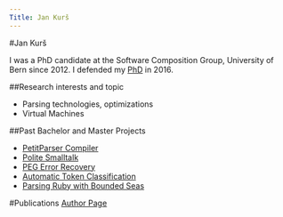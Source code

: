```yaml
---
Title: Jan Kurš
---
```

#Jan Kurš

I was a PhD candidate at the Software Composition Group, University of Bern since 2012.
I defended my [PhD](%assets_url%/scgbib/?query=kursjan+phd)
 in 2016.

##Research interests and topic

-  Parsing technologies, optimizations
-  Virtual Machines

##Past Bachelor and Master Projects

-  [PetitParser Compiler](%base_url%/research/petitcompiler)
-  [Polite Smalltalk](%base_url%/research/Polite)
-  [PEG Error Recovery](%base_url%/wiki/projects/archive/ErrorRecovery)
-  [Automatic Token Classification](%base_url%/wiki/projects/archive/tokenclassification)
-  [Parsing Ruby with Bounded Seas](%base_url%/wiki/projects/archive/BoundedSeasRuby)

#Publications
[Author Page](%assets_url%/scgbib/?query=kursjan&filter=Year)
